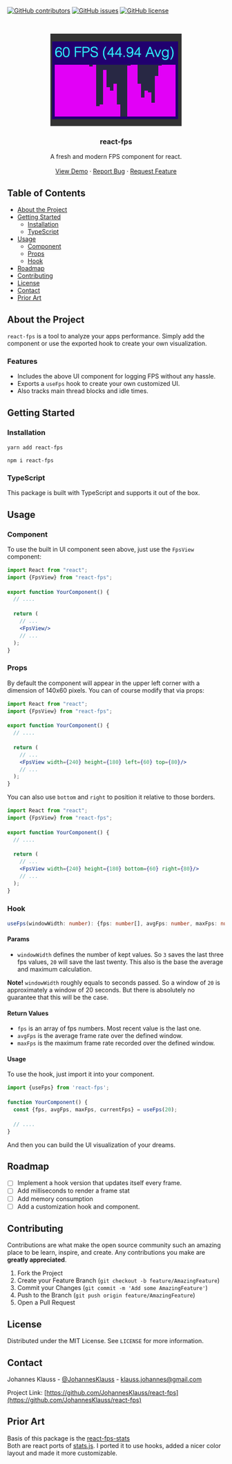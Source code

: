 [![GitHub contributors](https://img.shields.io/github/contributors/Naereen/StrapDown.js.svg)](https://GitHub.com/JohannesKlauss/react-fps/graphs/contributors/)
[![GitHub issues](https://img.shields.io/github/issues/Naereen/StrapDown.js.svg)](https://GitHub.com/JohannesKlauss/react-fps/issues/)
[![GitHub license](https://img.shields.io/github/license/Naereen/StrapDown.js.svg)](https://github.com/JohannesKlauss/react-fps/blob/master/LICENSE)


<br />
<p align="center">
  <a href="https://github.com/JohannesKlauss/react-fps">
    <img src="fps_screen.png" alt="Logo" width="304" height="214">
  </a>

  <h3 align="center">react-fps</h3>
  <p align="center">
    A fresh and modern FPS component for react.
    <br />
    <br />
    <a href="https://codesandbox.io/s/react-fps-demo-wturm">View Demo</a>
    ·
    <a href="https://github.com/JohannesKlauss/react-fps/issues">Report Bug</a>
    ·
    <a href="https://github.com/JohannesKlauss/react-fps/issues">Request Feature</a>
  </p>
</p>

## Table of Contents

* [About the Project](#about-the-project)
* [Getting Started](#getting-started)
  * [Installation](#installation)
  * [TypeScript](#typescript)
* [Usage](#usage)
  * [Component](#component)
  * [Props](#props)
  * [Hook](#hook)
* [Roadmap](#roadmap)
* [Contributing](#contributing)
* [License](#license)
* [Contact](#contact)
* [Prior Art](#prior-art)

## About the Project
`react-fps` is a tool to analyze your apps performance. Simply add the component
or use the exported hook to create your own visualization.

### Features
* Includes the above UI component for logging FPS without any hassle.
* Exports a `useFps` hook to create your own customized UI.
* Also tracks main thread blocks and idle times.

## Getting Started
### Installation
```shell script
yarn add react-fps
```

```shell script
npm i react-fps
```

### TypeScript

This package is built with TypeScript and supports it out of the box.

## Usage

### Component
To use the built in UI component seen above, just use the `FpsView` component:
```jsx harmony
import React from "react";
import {FpsView} from "react-fps";

export function YourComponent() {
  // ....
  
  return (
    // ...
    <FpsView/>
    // ...
  );
}
```

### Props
By default the component will appear in the upper left corner with a dimension
of 140x60 pixels. You can of course modify that via props:

```jsx harmony
import React from "react";
import {FpsView} from "react-fps";

export function YourComponent() {
  // ....
  
  return (
    // ...
    <FpsView width={240} height={180} left={60} top={80}/>
    // ...
  );
}
```

You can also use `bottom` and `right` to position it relative to those borders.

```jsx harmony
import React from "react";
import {FpsView} from "react-fps";

export function YourComponent() {
  // ....
  
  return (
    // ...
    <FpsView width={240} height={180} bottom={60} right={80}/>
    // ...
  );
}
```

### Hook
```typescript
useFps(windowWidth: number): {fps: number[], avgFps: number, maxFps: number, currentFps: number};
```

#### Params
* `windowWidth` defines the number of kept values. So `3` saves the last
three fps values, `20` will save the last twenty. This also is the base
the average and maximum calculation.

**Note!** `windowWidth` roughly equals to seconds passed. So a window of
`20` is approximately a window of 20 seconds. But there is absolutely no
guarantee that this will be the case.

#### Return Values
* `fps` is an array of fps numbers. Most recent value is the last one.
* `avgFps` is the average frame rate over the defined window.
* `maxFps` is the maximum frame rate recorded over the defined window.

#### Usage
To use the hook, just import it into your component.

```typescript
import {useFps} from 'react-fps';

function YourComponent() {
  const {fps, avgFps, maxFps, currentFps} = useFps(20);
  
  // ....
}
```

And then you can build the UI visualization of your dreams.

## Roadmap
- [ ] Implement a hook version that updates itself every frame.
- [ ] Add milliseconds to render a frame stat
- [ ] Add memory consumption
- [ ] Add a customization hook and component.

## Contributing
Contributions are what make the open source community such an amazing place to be learn, inspire, and create. Any contributions you make are **greatly appreciated**.

1. Fork the Project
2. Create your Feature Branch (`git checkout -b feature/AmazingFeature`)
3. Commit your Changes (`git commit -m 'Add some AmazingFeature'`)
4. Push to the Branch (`git push origin feature/AmazingFeature`)
5. Open a Pull Request

## License
Distributed under the MIT License. See `LICENSE` for more information.

## Contact

Johannes Klauss - [@JohannesKlauss](https://github.com/JohannesKlauss) - klauss.johannes@gmail.com

Project Link: [https://github.com/JohannesKlauss/react-fps](https://github.com/JohannesKlauss/react-fps)

## Prior Art
Basis of this package is the [react-fps-stats](https://github.com/tibotiber/react-fps-stats)  
Both are react ports of [stats.js](https://github.com/mrdoob/stats.js).
I ported it to use hooks, added a nicer color layout and made it more customizable.
